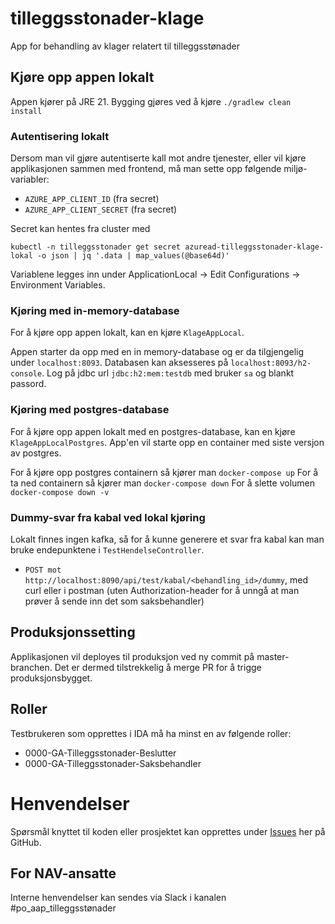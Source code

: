 # tilleggsstonader-klage

App for behandling av klager relatert til tilleggsstønader

## Kjøre opp appen lokalt

Appen kjører på JRE 21. Bygging gjøres ved å kjøre `./gradlew clean install`

### Autentisering lokalt

Dersom man vil gjøre autentiserte kall mot andre tjenester, eller vil kjøre applikasjonen sammen med frontend, må man
sette opp følgende miljø-variabler:

* `AZURE_APP_CLIENT_ID` (fra secret)
* `AZURE_APP_CLIENT_SECRET` (fra secret)

Secret kan hentes fra cluster med

```
kubectl -n tilleggsstonader get secret azuread-tilleggsstonader-klage-lokal -o json | jq '.data | map_values(@base64d)'
```

Variablene legges inn under ApplicationLocal -> Edit Configurations -> Environment Variables.

### Kjøring med in-memory-database

For å kjøre opp appen lokalt, kan en kjøre `KlageAppLocal`.

Appen starter da opp med en in memory-database og er da tilgjengelig under `localhost:8093`.
Databasen kan aksesseres på `localhost:8093/h2-console`. Log på jdbc url `jdbc:h2:mem:testdb` med bruker `sa` og blankt
passord.

### Kjøring med postgres-database

For å kjøre opp appen lokalt med en postgres-database, kan en kjøre `KlageAppLocalPostgres`.
App'en vil starte opp en container med siste versjon av postgres.

For å kjøre opp postgres containern så kjører man `docker-compose up`
For å ta ned containern så kjører man `docker-compose down`
For å slette volumen `docker-compose down -v`

### Dummy-svar fra kabal ved lokal kjøring

Lokalt finnes ingen kafka, så for å kunne generere et svar fra kabal kan man bruke endepunktene i
`TestHendelseController`.

* `POST mot http://localhost:8090/api/test/kabal/<behandling_id>/dummy`, med curl eller i postman (uten
  Authorization-header for å unngå at man prøver å sende inn det som saksbehandler)

## Produksjonssetting

Applikasjonen vil deployes til produksjon ved ny commit på master-branchen. Det er dermed tilstrekkelig å merge PR for å
trigge produksjonsbygget.

## Roller

Testbrukeren som opprettes i IDA må ha minst en av følgende roller:

- 0000-GA-Tilleggsstonader-Beslutter
- 0000-GA-Tilleggsstonader-Saksbehandler

# Henvendelser

Spørsmål knyttet til koden eller prosjektet kan opprettes under [Issues](https://github.com/navikt/tilleggsstonader-klage/issues) her på GitHub.

## For NAV-ansatte

Interne henvendelser kan sendes via Slack i kanalen #po_aap_tilleggsstønader
